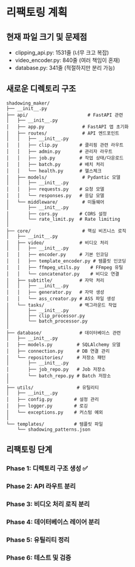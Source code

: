 # 리팩토링 계획

## 현재 파일 크기 및 문제점
- clipping_api.py: 1531줄 (너무 크고 복잡)
- video_encoder.py: 840줄 (여러 책임이 혼재)
- database.py: 341줄 (적절하지만 분리 가능)

## 새로운 디렉토리 구조

```
shadowing_maker/
├── __init__.py
├── api/                      # FastAPI 관련
│   ├── __init__.py
│   ├── app.py              # FastAPI 앱 초기화
│   ├── routes/             # API 엔드포인트
│   │   ├── __init__.py
│   │   ├── clip.py        # 클리핑 관련 라우트
│   │   ├── admin.py       # 관리자 라우트
│   │   ├── job.py         # 작업 상태/다운로드
│   │   ├── batch.py       # 배치 처리
│   │   └── health.py      # 헬스체크
│   ├── models/             # Pydantic 모델
│   │   ├── __init__.py
│   │   ├── requests.py    # 요청 모델
│   │   └── responses.py   # 응답 모델
│   └── middleware/         # 미들웨어
│       ├── __init__.py
│       ├── cors.py        # CORS 설정
│       └── rate_limit.py  # Rate limiting
│
├── core/                   # 핵심 비즈니스 로직
│   ├── __init__.py
│   ├── video/             # 비디오 처리
│   │   ├── __init__.py
│   │   ├── encoder.py     # 기본 인코딩
│   │   ├── template_encoder.py # 템플릿 인코딩
│   │   ├── ffmpeg_utils.py    # FFmpeg 유틸
│   │   └── concatenator.py    # 비디오 연결
│   ├── subtitle/          # 자막 처리
│   │   ├── __init__.py
│   │   ├── generator.py   # 자막 생성
│   │   └── ass_creator.py # ASS 파일 생성
│   └── tasks/             # 백그라운드 작업
│       ├── __init__.py
│       ├── clip_processor.py
│       └── batch_processor.py
│
├── database/              # 데이터베이스 관련
│   ├── __init__.py
│   ├── models.py         # SQLAlchemy 모델
│   ├── connection.py     # DB 연결 관리
│   └── repositories/     # 저장소 패턴
│       ├── __init__.py
│       ├── job_repo.py   # Job 저장소
│       └── batch_repo.py # Batch 저장소
│
├── utils/                # 유틸리티
│   ├── __init__.py
│   ├── config.py        # 설정 관리
│   ├── logger.py        # 로깅
│   └── exceptions.py    # 커스텀 예외
│
└── templates/           # 템플릿 파일
    └── shadowing_patterns.json
```

## 리팩토링 단계

### Phase 1: 디렉토리 구조 생성 ✅
### Phase 2: API 라우트 분리
### Phase 3: 비디오 처리 로직 분리
### Phase 4: 데이터베이스 레이어 분리
### Phase 5: 유틸리티 정리
### Phase 6: 테스트 및 검증
